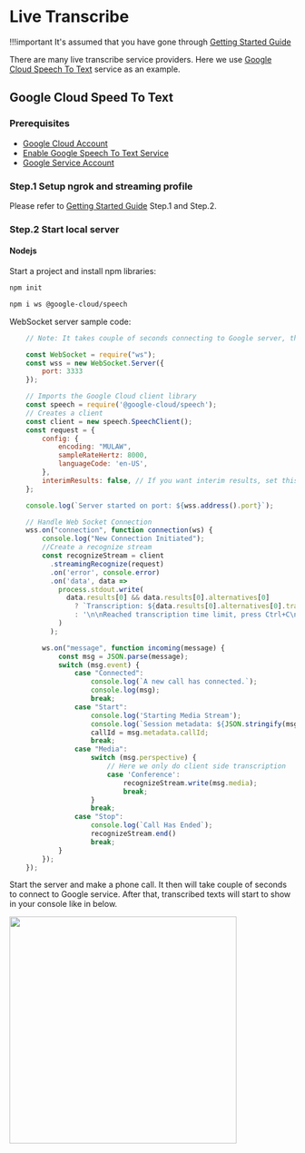 # Live Transcribe

!!!important
    It's assumed that you have gone through [Getting Started Guide](./../getting-started)

There are many live transcribe service providers. Here we use [Google Cloud Speech To Text](https://cloud.google.com/speech-to-text/docs) service as an example.

## Google Cloud Speed To Text

### Prerequisites

- [Google Cloud Account](https://cloud.google.com/)
- [Enable Google Speech To Text Service](https://console.cloud.google.com/speech/overview)
- [Google Service Account](https://cloud.google.com/docs/authentication/getting-started)

### Step.1 Setup ngrok and streaming profile

Please refer to [Getting Started Guide](./../getting-started) Step.1 and Step.2.

### Step.2 Start local server

#### Nodejs

Start a project and install npm libraries:

```bash
npm init

npm i ws @google-cloud/speech
```

WebSocket server sample code:

```javascript
    // Note: It takes couple of seconds connecting to Google server, then the transcription will begin

    const WebSocket = require("ws");
    const wss = new WebSocket.Server({
        port: 3333
    });

    // Imports the Google Cloud client library
    const speech = require('@google-cloud/speech');
    // Creates a client
    const client = new speech.SpeechClient();
    const request = {
        config: {
            encoding: "MULAW",
            sampleRateHertz: 8000,
            languageCode: 'en-US',
        },
        interimResults: false, // If you want interim results, set this to true
    };

    console.log(`Server started on port: ${wss.address().port}`);

    // Handle Web Socket Connection
    wss.on("connection", function connection(ws) {
        console.log("New Connection Initiated");
        //Create a recognize stream
        const recognizeStream = client
          .streamingRecognize(request)
          .on('error', console.error)
          .on('data', data =>
            process.stdout.write(
              data.results[0] && data.results[0].alternatives[0]
                ? `Transcription: ${data.results[0].alternatives[0].transcript}\n`
                : '\n\nReached transcription time limit, press Ctrl+C\n'
            )
          );

        ws.on("message", function incoming(message) {
            const msg = JSON.parse(message);
            switch (msg.event) {
                case "Connected":
                    console.log(`A new call has connected.`);
                    console.log(msg);
                    break;
                case "Start":
                    console.log('Starting Media Stream');
                    console.log(`Session metadata: ${JSON.stringify(msg, null, 2)}`);
                    callId = msg.metadata.callId;
                    break;
                case "Media":
                    switch (msg.perspective) {
                        // Here we only do client side transcription
                        case 'Conference':
                            recognizeStream.write(msg.media);
                            break;
                    }
                    break;
                case "Stop":
                    console.log(`Call Has Ended`);
                    recognizeStream.end()
                    break;
            }
        });
    }); 
```

Start the server and make a phone call. It then will take couple of seconds to connect to Google service. After that, transcribed texts will start to show in your console like in below.

<img class="img-fluid" width="400px" src="../../../images/call-streaming-live-transcribe-console.png">
